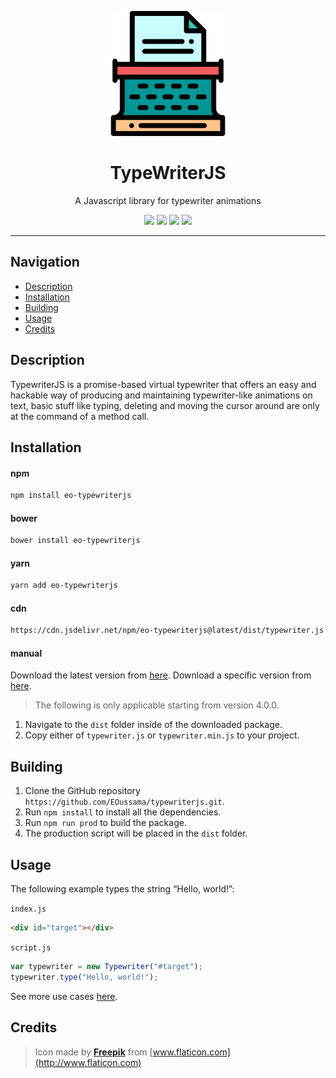 <p align="center">
    <a href="http://eoussama.github.io/typewriterjs"><img src="assets/logo.svg" alt="Logo" width="200px"><a>
    <h1 align="center">TypeWriterJS</h1>
    <p align="center">A Javascript library for typewriter animations</p>
    <p align="center">
        <img src="https://img.shields.io/github/release/EOussama/typewriterjs.svg">
        <img src="https://img.shields.io/github/downloads/EOussama/typewriterjs/latest/total.svg">
        <img src="https://img.shields.io/github/languages/code-size/EOussama/typewriterjs.svg">
        <img src="https://img.shields.io/github/license/EOussama/typewriterjs.svg">
    </p>
</p>

<hr>

## Navigation

- [Description](#description)
- [Installation](#installation)
- [Building](#building)
- [Usage](#usage)
- [Credits](#credits)

## Description

TypewriterJS is a promise-based virtual typewriter that offers an easy and hackable way of producing and maintaining typewriter-like animations on text, basic stuff like typing, deleting and moving the cursor around are only at the command of a method call.

## Installation

#### npm

```bash
npm install eo-typewriterjs
```

#### bower

```bash
bower install eo-typewriterjs
```

#### yarn

```bash
yarn add eo-typewriterjs
```

#### cdn

```bash
https://cdn.jsdelivr.net/npm/eo-typewriterjs@latest/dist/typewriter.js
```

#### manual

Download the latest version from [here](https://github.com/EOussama/typewriterjs/releases).
Download a specific version from [here](https://github.com/EOussama/typewriterjs/releases).

> The following is only applicable starting from version 4.0.0.

1. Navigate to the `dist` folder inside of the downloaded package.
2. Copy either of `typewriter.js` or `typewriter.min.js` to your project.

## Building

1. Clone the GitHub repository `https://github.com/EOussama/typewriterjs.git`.
2. Run `npm install` to install all the dependencies.
3. Run `npm run prod` to build the package.
4. The production script will be placed in the `dist` folder.

## Usage

The following example types the string “Hello, world!”:

`index.js`

```html
<div id="target"></div>
```

`script.js`

```js
var typewriter = new Typewriter("#target");
typewriter.type("Hello, world!");
```

See more use cases [here](./docs/).

## Credits

> Icon made by [**Freepik**](http://www.flaticon.com) from [www.flaticon.com](http://www.flaticon.com)
